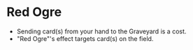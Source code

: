 # Red Ogre

*   Sending card(s) from your hand to the Graveyard is a cost.
*   "Red Ogre"'s effect targets card(s) on the field.
